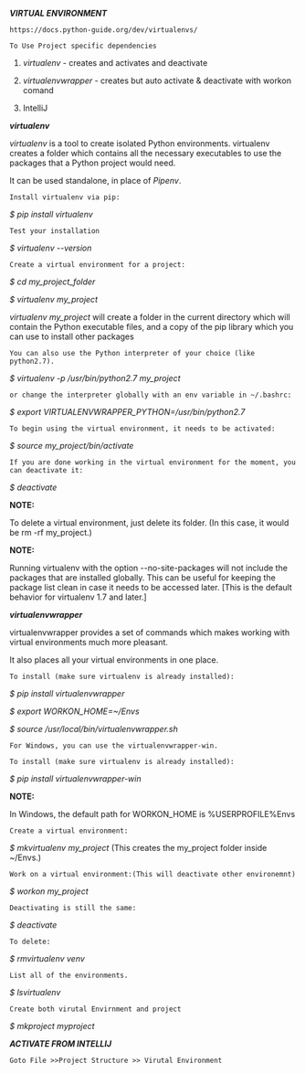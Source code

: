 **_VIRTUAL ENVIRONMENT_**

`https://docs.python-guide.org/dev/virtualenvs/`

`To Use Project specific dependencies` 

1. _virtualenv_  - creates and activates and deactivate

2. _virtualenvwrapper_ - creates but auto activate & deactivate with workon comand

3.  IntelliJ







_**virtualenv**_

_virtualenv_ is a tool to create isolated Python environments. virtualenv creates a folder which contains all the necessary executables to use the packages that a Python project would need.


It can be used standalone, in place of _Pipenv_.


`Install virtualenv via pip:`

_$ pip install virtualenv_

`Test your installation`

_$ virtualenv --version_

`Create a virtual environment for a project:`

_$ cd my_project_folder_

_$ virtualenv my_project_

_virtualenv my_project_ will create a folder in the current directory which will contain the Python executable files, and a copy of the pip library which you can use to install other packages

`You can also use the Python interpreter of your choice (like python2.7).
`

_$ virtualenv -p /usr/bin/python2.7 my_project_

`or change the interpreter globally with an env variable in ~/.bashrc:`

_$ export VIRTUALENVWRAPPER_PYTHON=/usr/bin/python2.7_

`To begin using the virtual environment, it needs to be activated:`
  
 _$ source my_project/bin/activate_
 
 `If you are done working in the virtual environment for the moment, you can deactivate it:`
 
 _$ deactivate_
 
 **NOTE:**
 
 To delete a virtual environment, just delete its folder. (In this case, it would be rm -rf my_project.)
 
 
 **NOTE:**
 
 Running virtualenv with the option --no-site-packages will not include the packages that are installed globally. This can be useful for keeping the package list clean in case it needs to be accessed later. [This is the default behavior for virtualenv 1.7 and later.]
 
 
 
 
 **_virtualenvwrapper_**
 
 virtualenvwrapper provides a set of commands which makes working with virtual environments much more pleasant. 
 
 It also places all your virtual environments in one place.
 
 `To install (make sure virtualenv is already installed):`
 
 _$ pip install virtualenvwrapper_
 
 _$ export WORKON_HOME=~/Envs_
 
 _$ source /usr/local/bin/virtualenvwrapper.sh_
 
 `For Windows, you can use the virtualenvwrapper-win.`
 
 `To install (make sure virtualenv is already installed):`
 
 _$ pip install virtualenvwrapper-win_
 
**NOTE:**
 
In Windows, the default path for WORKON_HOME is %USERPROFILE%Envs


`Create a virtual environment:`

_$ mkvirtualenv my_project_   (This creates the my_project folder inside ~/Envs.)

`Work on a virtual environment:(This will deactivate other environemnt)`

_$ workon my_project_

`Deactivating is still the same:`

_$ deactivate_

`To delete:`

_$ rmvirtualenv venv_

`List all of the environments.`

_$ lsvirtualenv_

`Create both virutal Envirnment and project`

_$ mkproject myproject_


**_ACTIVATE FROM INTELLIJ_**

`Goto File >>Project Structure >> Virutal Environment `

